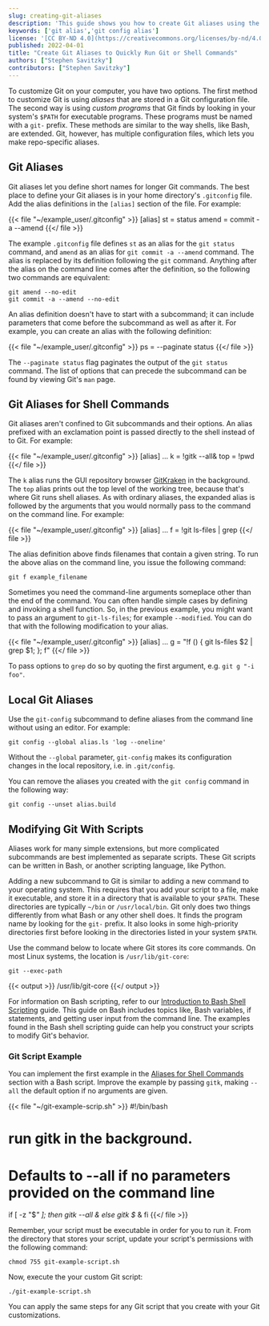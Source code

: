```yaml
---
slug: creating-git-aliases
description: 'This guide shows you how to create Git aliases using the Git configuration files. You also learn how to write and execute a Bash script to customize Git.'
keywords: ['git alias','git config alias']
license: '[CC BY-ND 4.0](https://creativecommons.org/licenses/by-nd/4.0)'
published: 2022-04-01
title: "Create Git Aliases to Quickly Run Git or Shell Commands"
authors: ["Stephen Savitzky"]
contributors: ["Stephen Savitzky"]
---
```


To customize Git on your computer, you have two options. The first method to customize Git is using *aliases* that are stored in a Git configuration file. The second way is using *custom programs* that Git finds by looking in your system's `$PATH` for executable programs. These programs must be named with a `git-` prefix. These methods are similar to the way shells, like Bash, are extended. Git, however, has multiple configuration files, which lets you make repo-specific aliases.

## Git Aliases

Git aliases let you define short names for longer Git commands. The best place to define your Git aliases is in your home directory's `.gitconfig` file. Add the alias definitions in the `[alias]` section of the file. For example:

{{< file "~/example_user/.gitconfig" >}}
[alias]
    st = status
    amend = commit -a --amend
{{</ file >}}

The example `.gitconfig` file defines `st` as an alias for the `git status` command, and `amend` as an alias for `git commit -a --amend` command. The alias is replaced by its definition following the `git` command. Anything after the alias on the command line comes after the definition, so the following two commands are equivalent:

    git amend --no-edit
    git commit -a --amend --no-edit

An alias definition doesn't have to start with a subcommand; it can include parameters that come before the subcommand as well as after it. For example, you can create an alias with the following definition:

{{< file "~/example_user/.gitconfig" >}}
ps = --paginate status
{{</ file >}}

The `--paginate status` flag paginates the output of the `git status` command. The list of options that can precede the subcommand can be found by viewing Git's `man` page.

## Git Aliases for Shell Commands

Git aliases aren't confined to Git subcommands and their options. An alias prefixed with an exclamation point is passed directly to the shell instead of to Git. For example:

{{< file "~/example_user/.gitconfig" >}}
[alias]
    ...
    k = !gitk --all&
    top = !pwd
{{</ file >}}

The `k` alias runs the GUI repository browser [GitKraken](https://www.gitkraken.com/) in the background. The `top` alias prints out the top level of the working tree, because that's where Git runs shell aliases. As with ordinary aliases, the expanded alias is followed by the arguments that you would normally pass to the command on the command line. For example:

{{< file "~/example_user/.gitconfig" >}}
[alias]
    ...
    f = !git ls-files | grep
{{</ file >}}

The alias definition above finds filenames that contain a given string. To run the above alias on the command line, you issue the following command:

    git f example_filename

Sometimes you need the command-line arguments someplace other than the end of the command. You can often handle simple cases by defining and invoking a shell function. So, in the previous example, you might want to pass an argument to `git-ls-files`; for example `--modified`. You can do that with the following modification to your alias.

{{< file "~/example_user/.gitconfig" >}}
[alias]
    ...
    g = "!f () { git ls-files $2 | grep $1; }; f"
{{</ file >}}

To pass options to `grep` do so by quoting the first argument, e.g. `git g "-i foo"`.

## Local Git Aliases

Use the `git-config` subcommand to define aliases from the command line without using an editor. For example:

    git config --global alias.ls 'log --oneline'

Without the `--global` parameter, `git-config` makes its configuration changes in the local repository, i.e. in `.git/config`.

You can remove the aliases you created with the `git config` command in the following way:

    git config --unset alias.build

## Modifying Git With Scripts

Aliases work for many simple extensions, but more complicated subcommands are best implemented as separate scripts. These Git scripts can be written in Bash, or another scripting language, like Python.

Adding a new subcommand to Git is similar to adding a new command to your operating system. This requires that you add your script to a file, make it executable, and store it in a directory that is available to your `$PATH`. These directories are typically `~/bin` or `/usr/local/bin`. Git only does two things differently from what Bash or any other shell does. It finds the program name by looking for the `git-` prefix. It also looks in some high-priority directories first before looking in the directories listed in your system `$PATH`.

Use the command below to locate where Git stores its core commands. On most Linux systems, the location is `/usr/lib/git-core`:

    git --exec-path

{{< output >}}
/usr/lib/git-core
{{</ output >}}

For information on Bash scripting, refer to our [Introduction to Bash Shell Scripting](/docs/guides/intro-bash-shell-scripting/) guide. This guide on Bash includes topics like, Bash variables, if statements, and getting user input from the command line. The examples found in the Bash shell scripting guide can help you construct your scripts to modify Git's behavior.

### Git Script Example

You can implement the first example in the [Aliases for Shell Commands](#git-aliases-for-shell-commands) section with a Bash script. Improve the example by passing `gitk`, making `--all` the default option if no arguments are given.

{{< file "~/git-example-scrip.sh" >}}
#!/bin/bash
#  run gitk in the background.
#  Defaults to --all if no parameters provided on the command line

if [ -z "$*" ]; then
    gitk --all &
else
    gitk $* &
fi
{{</ file >}}

Remember, your script must be executable in order for you to run it. From the directory that stores your script, update your script's permissions with the following command:

    chmod 755 git-example-script.sh

Now, execute the your custom Git script:

    ./git-example-script.sh

You can apply the same steps for any Git script that you create with your Git customizations.